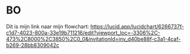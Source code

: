 # BO

Dit is mijn link naar mijn flowchart: https://lucid.app/lucidchart/6266737f-c1d7-4023-800a-33e19b711216/edit?viewport_loc=-3306%2C-473%2C8000%2C3850%2C0_0&invitationId=inv_d40be88f-c3a1-4caf-b269-28bb8309042c
